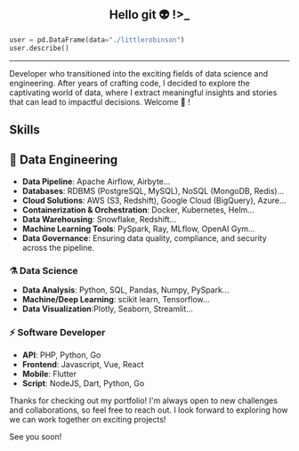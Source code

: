 <h2 style="text-align: center;">Hello git 👽️ !>_</h2>

```python
user = pd.DataFrame(data="./littlerobinson")
user.describe()
```

---

Developer who transitioned into the exciting fields of data science and engineering.
After years of crafting code, I decided to explore the captivating world of data, where I extract meaningful insights and stories that can lead to impactful decisions.
Welcome 🎉 !

## Skills

## 🚀 Data Engineering
- **Data Pipeline**: Apache Airflow, Airbyte...
- **Databases**: RDBMS (PostgreSQL, MySQL), NoSQL (MongoDB, Redis)...
- **Cloud Solutions**: AWS (S3, Redshift), Google Cloud (BigQuery), Azure...
- **Containerization & Orchestration**: Docker, Kubernetes, Helm...
- **Data Warehousing**: Snowflake, Redshift...
- **Machine Learning Tools**: PySpark, Ray, MLflow, OpenAI Gym...
- **Data Governance**: Ensuring data quality, compliance, and security across the pipeline.



### ⚗️ Data Science
  - **Data Analysis**: Python, SQL, Pandas, Numpy, PySpark...
- **Machine/Deep Learning**: scikit learn, Tensorflow...
- **Data Visualization**:Plotly, Seaborn, Streamlit...

### ⚡️ Software Developer
- **API**: PHP, Python, Go
- **Frontend**: Javascript, Vue, React
- **Mobile**: Flutter
- **Script**: NodeJS, Dart, Python, Go

Thanks for checking out my portfolio! I'm always open to new challenges and collaborations, so feel free to reach out. I look forward to exploring how we can work together on exciting projects!

See you soon!

<!--
**littlerobinson/littlerobinson** is a ✨ _special_ ✨ repository because its `README.md` (this file) appears on your GitHub profile.

Here are some ideas to get you started:

- 🔭 I’m currently working on ...
- 🌱 I’m currently learning ...
- 👯 I’m looking to collaborate on ...
- 🤔 I’m looking for help with ...
- 💬 Ask me about ...
- 📫 How to reach me: ...
- 😄 Pronouns: ...
- ⚡ Fun fact: ...
-->
